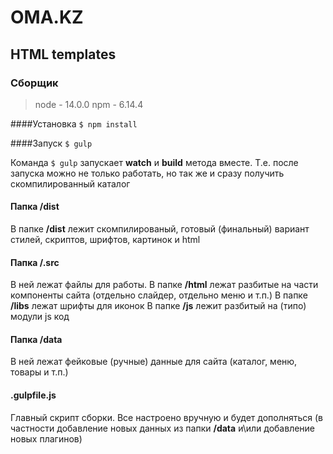 # OMA.KZ
## HTML templates

### Сборщик

> node - 14.0.0
> npm - 6.14.4

####Установка
`$ npm install`

####Запуск
`$ gulp`

Команда  `$ gulp` запускает  **watch**  и **build** метода вместе. Т.е. после запуска можно не только работать, но так же и сразу получить скомпилированный каталог

#### Папка /dist

В папке **/dist** лежит скомпилированый, готовый (финальный) вариант стилей, скриптов, шрифтов, картинок и html

#### Папка /.src

В ней лежат файлы для работы. 
В папке **/html** лежат разбитые на части компоненты сайта (отдельно слайдер, отдельно меню и т.п.)
В папке **/libs** лежат шрифты для иконок
В папке **/js** лежит разбитый на (типо) модули js код

#### Папка /data
В ней лежат фейковые (ручные) данные для сайта (каталог, меню, товары и т.п.)

####  .gulpfile.js
Главный скрипт сборки. Все настроено вручную и будет дополняться (в частности добавление новых данных из папки **/data** и\или добавление новых плагинов)
